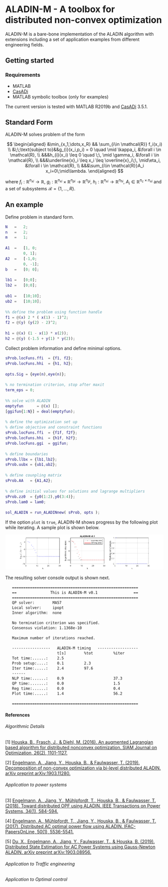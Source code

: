 # ALADIN-M - A toolbox for distributed non-convex optimization

ALADIN-M is a bare-bone implementation of the ALADIN algorithm with extensions including a set of application examples from different engineering fields.

## Getting started
### Requirements
- MATLAB
- [CasADi](https://web.casadi.org/get/) 
- MATLAB symbolic toolbox (only for examples)

The current version is tested with MATLAB R2019b and [CasADi](https://web.casadi.org/get/)  3.5.1.

## Standard Form
ALADIN-M solves problem of the form 

$$
\begin{aligned} 
&\min_{x_1,\dots,x_R} && \sum_{i\in \mathcal{R}} f_i(x_i) \\
&\;\;\text{subject to}&&g_{i}(x_i,p_i) = 0 \quad  \mid \kappa_i,  &\forall i \in \mathcal{R}, \\
&&&h_{i}(x_i) \leq 0 \quad \;\, \mid \gamma_i,  &\forall i \in \mathcal{R}, \\
&&&\underline{x}_i \leq x_i \leq  \overline{x}_i\;\, \mid\eta_i,  &\forall i \in \mathcal{R}, \\
&&&\sum_{i\in \mathcal{R}}A_i x_i=0\;\mid\lambda.
\end{aligned}
$$

where $f_i:\mathbb{R}^{n_{xi}}\rightarrow\mathbb{R}$,  $g_i:\mathbb{R}^{n_{xi}} \times \mathbb{R}^{n_{pi}}\rightarrow\mathbb{R}^{n_{gi}}$, $h_i:\mathbb{R}^{n_{xi}}\rightarrow\mathbb{R}^{n_{hi}}$, $A_i \in \mathbb{R}^{n_{c}\times n_{xi}}$ and a set of subsystems $\mathcal{R}=\{1,\dots,R\}$.

## An example

Define problem in standard form.

```matlab
N   =   2;
n   =   2;
m   =   1;

A1  =   [1, 0;
        0, 1];
A2  =   [-1,0;
        0, -1];
b   =   [0; 0];

lb1 =   [0;0];
lb2 =   [0;0];

ub1 =   [10;10];
ub2 =   [10;10];

%% define the problem using function handle
f1 = @(x) 2 * ( x(1) - 1)^2;
f2 = @(y) (y(2) - 2)^2;

h1 = @(x) (1 - x(1) * x(2));
h2 = @(y) (-1.5 + y(1) * y(2));
```

Collect problem information and define minimal options.

```matlab
sProb.locFuns.ffi  = {f1, f2};
sProb.locFuns.hhi  = {h1, h2};

opts.Sig = {eye(n),eye(n)};

% no termination criterion, stop after maxit
term_eps = 0;

%% solve with ALADIN
emptyfun      = @(x) [];
[ggifun{1:N}] = deal(emptyfun);

% define the optimization set up
% define objective and constraint functions
sProb.locFuns.ffi  = {f1f, f2f};
sProb.locFuns.hhi  = {h1f, h2f};
sProb.locFuns.ggi  = ggifun;

% define boundaries
sProb.llbx = {lb1,lb2};
sProb.uubx = {ub1,ub2};

% define counpling matrix
sProb.AA   = {A1,A2};

% define initial values for solutions and lagrange multipliers
sProb.zz0  = {y0(1:2),y0(3:4)};
sProb.lam0 = lam0;

sol_ALADIN = run_ALADINnew( sProb, opts ); 
```

If the option `plot` is `true`, ALADIN-M shows progress by the following plot while iterating.  A sample plot is shown below.

![](.\figures\exPlot.png)

The resulting solver console output is shown next.

```
   ========================================================      
   ==               This is ALADIN-M v0.1                ==      
   ========================================================      
   QP solver:        MA57
   Local solver:     ipopt
   Inner algorithm:  none
                                                                
   No termination criterion was specified.
   Consensus violation: 1.1368e-10
                                                                
   Maximum number of iterations reached.
                                                           
   -----------------   ALADIN-M timing   ------------------
                       t[s]        %tot         %iter
   Tot time:......:    2.5                                 
   Prob setup:....:    0.1         2.3                     
   Iter time:.....:    2.4         97.6                    
   ------
   NLP time:......:    0.9                      37.3       
   QP time:.......:    0.0                      1.5        
   Reg time:......:    0.0                      0.4        
   Plot time:.....:    1.4                      56.2       
                                                           
   ========================================================
```

#### References
###### Algorithmic Details
[1] [Houska, B., Frasch, J., & Diehl, M. (2016). An augmented Lagrangian based algorithm for distributed nonconvex optimization. SIAM Journal on Optimization, 26(2), 1101-1127.](https://epubs.siam.org/doi/abs/10.1137/140975991) 

[2] [Engelmann, A., Jiang, Y., Houska, B., & Faulwasser, T. (2019). Decomposition of non-convex optimization via bi-level distributed ALADIN. arXiv preprint arXiv:1903.11280.](https://arxiv.org/abs/1903.11280) 

###### Application to power systems

[3] [Engelmann, A., Jiang, Y., Mühlpfordt, T., Houska, B., & Faulwasser, T. (2018). Toward distributed OPF using ALADIN. IEEE Transactions on Power Systems, 34(1), 584-594.](https://ieeexplore.ieee.org/abstract/document/8450020) 


[4] [Engelmann, A., Mühlpfordt, T., Jiang, Y., Houska, B., & Faulwasser, T. (2017). Distributed AC optimal power flow using ALADIN. IFAC-PapersOnLine, 50(1), 5536-5541.](https://www.sciencedirect.com/science/article/pii/S2405896317315823) 

[5] [Du, X., Engelmann, A., Jiang, Y., Faulwasser, T., & Houska, B. (2019). Distributed State Estimation for AC Power Systems using Gauss-Newton ALADIN. arXiv preprint arXiv:1903.08956.](https://arxiv.org/abs/1903.08956) 

###### Application to  Traffic engineering
###### Application to Optimal control





